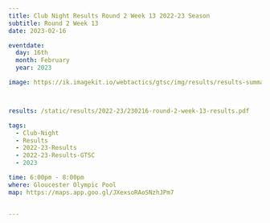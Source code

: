 ```yaml
---
title: Club Night Results Round 2 Week 13 2022-23 Season
subtitle: Round 2 Week 13
date: 2023-02-16

eventdate:
  day: 16th
  month: February
  year: 2023

image: https://ik.imagekit.io/webtactics/gtsc/img/results/results-summary-13.jpg



results: /static/results/2022-23/230216-round-2-week-13-results.pdf

tags:
  - Club-Night
  - Results
  - 2022-23-Results
  - 2022-23-Results-GTSC
  - 2023

time: 6:00pm - 8:00pm
where: Gloucester Olympic Pool
map: https://maps.app.goo.gl/JXexsoRAoSNzhJPm7


---
```





